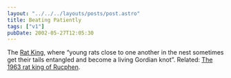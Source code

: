 ```yaml
---
layout: "../../../layouts/posts/post.astro"
title: Beating Patiently
tags: ["v1"]
pubDate: 2002-05-27T12:05:30
---
```


The [Rat King][1], where &#8220;young rats close to one another in the nest sometimes get their tails entangled and become a living Gordian knot&#8221;. Related: [The 1963 rat king of Rucphen][2].

[1]: http://www.panix.com/~sjl/wonder/lewis/ratking/rat_intro.htm "Rat King"
[2]: http://www.the2ndhand.com/print2/print2_cap1.html "The 1963 rat king of Rucphen image"
